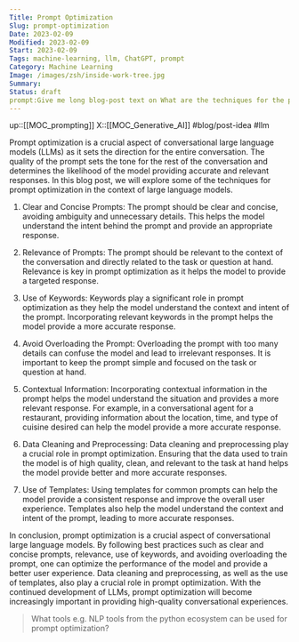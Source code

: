 ```yaml
---
Title: Prompt Optimization
Slug: prompt-optimization
Date: 2023-02-09
Modified: 2023-02-09
Start: 2023-02-09
Tags: machine-learning, llm, ChatGPT, prompt
Category: Machine Learning
Image: /images/zsh/inside-work-tree.jpg
Summary: 
Status: draft
prompt:Give me long blog-post text on What are the techniques for the prompt optimization in context of large language models. Prompt can be considered as an input to the conversational LLM - in form of question, task or command to execute.
---
```

up::[[MOC_prompting]]
X::[[MOC_Generative_AI]]
#blog/post-idea #llm 

Prompt optimization is a crucial aspect of conversational large language models (LLMs) as it sets the direction for the entire conversation. The quality of the prompt sets the tone for the rest of the conversation and determines the likelihood of the model providing accurate and relevant responses. In this blog post, we will explore some of the techniques for prompt optimization in the context of large language models.

1.  Clear and Concise Prompts: The prompt should be clear and concise, avoiding ambiguity and unnecessary details. This helps the model understand the intent behind the prompt and provide an appropriate response.
    
2.  Relevance of Prompts: The prompt should be relevant to the context of the conversation and directly related to the task or question at hand. Relevance is key in prompt optimization as it helps the model to provide a targeted response.
    
3.  Use of Keywords: Keywords play a significant role in prompt optimization as they help the model understand the context and intent of the prompt. Incorporating relevant keywords in the prompt helps the model provide a more accurate response.
    
4.  Avoid Overloading the Prompt: Overloading the prompt with too many details can confuse the model and lead to irrelevant responses. It is important to keep the prompt simple and focused on the task or question at hand.
    
5.  Contextual Information: Incorporating contextual information in the prompt helps the model understand the situation and provides a more relevant response. For example, in a conversational agent for a restaurant, providing information about the location, time, and type of cuisine desired can help the model provide a more accurate response.
    
6.  Data Cleaning and Preprocessing: Data cleaning and preprocessing play a crucial role in prompt optimization. Ensuring that the data used to train the model is of high quality, clean, and relevant to the task at hand helps the model provide better and more accurate responses.
    
7.  Use of Templates: Using templates for common prompts can help the model provide a consistent response and improve the overall user experience. Templates also help the model understand the context and intent of the prompt, leading to more accurate responses.
    

In conclusion, prompt optimization is a crucial aspect of conversational large language models. By following best practices such as clear and concise prompts, relevance, use of keywords, and avoiding overloading the prompt, one can optimize the performance of the model and provide a better user experience. Data cleaning and preprocessing, as well as the use of templates, also play a crucial role in prompt optimization. With the continued development of LLMs, prompt optimization will become increasingly important in providing high-quality conversational experiences.

> What tools e.g. NLP tools from the python ecosystem can be used for prompt optimization?




